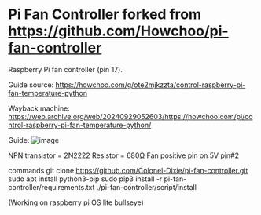 # Pi Fan Controller forked from https://github.com/Howchoo/pi-fan-controller 

Raspberry Pi fan controller (pin 17).

Guide source: https://howchoo.com/g/ote2mjkzzta/control-raspberry-pi-fan-temperature-python

Wayback machine: https://web.archive.org/web/20240929052603/https://howchoo.com/pi/control-raspberry-pi-fan-temperature-python/   

Guide: 
![image](https://github.com/user-attachments/assets/43b06197-f96d-49d5-adef-3aadd77b6014)

NPN transistor = 2N2222
Resistor = 680Ω
Fan positive pin on 5V pin#2

commands
git clone https://github.com/Colonel-Dixie/pi-fan-controller.git
sudo apt install python3-pip
sudo pip3 install -r pi-fan-controller/requirements.txt
./pi-fan-controller/script/install

(Working on raspberry pi OS lite bullseye)
